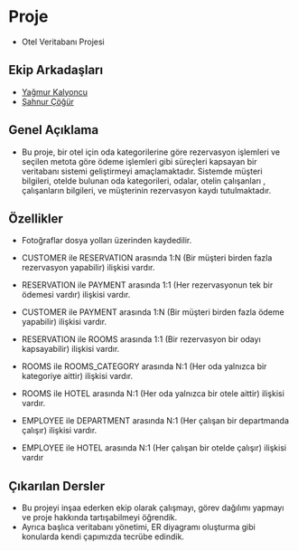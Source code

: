 # Proje
- Otel Veritabanı Projesi

## Ekip Arkadaşları
- [Yağmur Kalyoncu](https://github.com/Yagmurkalyoncu)
- [Şahnur Çöğür](https://github.com/sahnurcgr)

## Genel Açıklama
- Bu proje, bir otel için oda kategorilerine göre rezervasyon işlemleri ve seçilen metota göre ödeme işlemleri gibi süreçleri kapsayan bir veritabanı sistemi geliştirmeyi amaçlamaktadır. Sistemde müşteri bilgileri, otelde bulunan oda kategorileri, odalar, otelin çalışanları , çalışanların bilgileri, ve müşterinin rezervasyon kaydı tutulmaktadır.

## Özellikler
- Fotoğraflar dosya yolları üzerinden kaydedilir.

- CUSTOMER ile RESERVATION arasında 1:N (Bir müşteri birden fazla rezervasyon yapabilir) ilişkisi vardır.
- RESERVATION ile PAYMENT arasında 1:1 (Her rezervasyonun tek bir ödemesi vardır) ilişkisi vardır.
- CUSTOMER ile PAYMENT arasında 1:N (Bir müşteri birden fazla ödeme yapabilir) ilişkisi vardır. 
- RESERVATION ile ROOMS arasında 1:1 (Bir rezervasyon bir odayı kapsayabilir) ilişkisi vardır.
- ROOMS ile ROOMS_CATEGORY arasında N:1 (Her oda yalnızca bir kategoriye aittir) ilişkisi vardır.
- ROOMS ile HOTEL arasında N:1 (Her oda yalnızca bir otele aittir) ilişkisi vardır.
- EMPLOYEE ile DEPARTMENT arasında N:1 (Her çalışan bir departmanda çalışır) ilişkisi vardır.
- EMPLOYEE ile HOTEL arasında N:1 (Her çalışan bir otelde çalışır) ilişkisi vardır

  



## Çıkarılan Dersler

- Bu projeyi inşaa ederken ekip olarak çalışmayı, görev dağılımı yapmayı ve proje hakkında tartışabilmeyi öğrendik.
- Ayrıca başlıca veritabanı yönetimi, ER diyagramı oluşturma gibi konularda kendi çapımızda tecrübe edindik.
  
